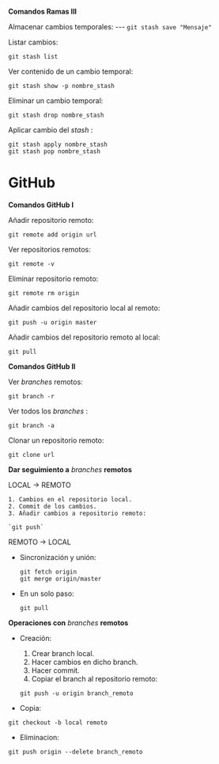 **Comandos Ramas III**

  Almacenar cambios temporales: ---
  `git stash save "Mensaje"`

  Listar cambios:

  `git stash list`

  Ver contenido de un cambio temporal:

  `git stash show -p nombre_stash`

  Eliminar un cambio temporal:

  `git stash drop nombre_stash`

  Aplicar cambio del *stash* :
  ~~~
  git stash apply nombre_stash
  git stash pop nombre_stash
  ~~~

# **GitHub**
**Comandos GitHub I**

  Añadir repositorio remoto:

  `git remote add origin url`

  Ver repositorios remotos:

  `git remote -v`

  Eliminar repositorio remoto:

  `git remote rm origin`

  Añadir cambios del repositorio local al remoto:

  `git push -u origin master`

  Añadir cambios del repositorio remoto al local:

  `git pull`

**Comandos GitHub II**

  Ver *branches* remotos:

  `git branch -r`

  Ver todos los *branches* :

  `git branch -a`

  Clonar un repositorio remoto:

  `git clone url`

**Dar seguimiento a** *branches* **remotos**

  LOCAL -> REMOTO

    1. Cambios en el repositorio local.
    2. Commit de los cambios.
    3. Añadir cambios a repositorio remoto:

    `git push`

  REMOTO -> LOCAL
  * Sincronización y unión:
    ~~~
    git fetch origin
    git merge origin/master
    ~~~
  * En un solo paso:

    `git pull`

**Operaciones con** *branches* **remotos**

  * Creación:
    1. Crear branch local.
    2. Hacer cambios en dicho branch.
    3. Hacer commit.
    4. Copiar el branch al repositorio remoto:

    `git push -u origin branch_remoto`

  * Copia:

  `git checkout -b local remoto`

  * Eliminacion:

  `git push origin --delete branch_remoto`
